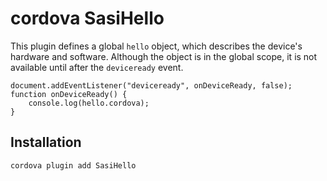 
# cordova SasiHello
This plugin defines a global `hello` object, which describes the device's hardware and software.
Although the object is in the global scope, it is not available until after the `deviceready` event.

    document.addEventListener("deviceready", onDeviceReady, false);
    function onDeviceReady() {
        console.log(hello.cordova);
    }

## Installation

    cordova plugin add SasiHello
